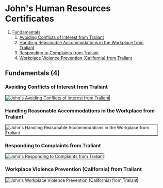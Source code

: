 # John's Human Resources Certificates
1. [Fundamentals](#fundamentals-4)
    1. [Avoiding Conflicts of Interest from Traliant](#avoiding-conflicts-of-interest-from-traliant)
    1. [Handling Reasonable Accommodations in the Workplace from Traliant](#handling-reasonable-accommodations-in-the-workplace-from-traliant)
    1. [Responding to Complaints from Traliant](#responding-to-complaints-from-traliant)
    1. [Workplace Violence Prevention (California) from Traliant](#workplace-violence-prevention-california-from-traliant)
## Fundamentals (4)
### Avoiding Conflicts of Interest from Traliant

<img src="../cert_hr_avoiding-conflicts-of-interest_traliant-saviynt_2024-04-16.png" alt="John's Avoiding Conflicts of Interest from Traliant" style="border:1px solid #000000" />

### Handling Reasonable Accommodations in the Workplace from Traliant

<img src="../cert_hr_handling-reasonable-accommodations-in-the-workplace-v1.1_traliant-saviynt_2024-07-05.png" alt="John's Handling Reasonable Accommodations in the Workplace from Traliant" style="border:1px solid #000000" />

### Responding to Complaints from Traliant

<img src="../cert_hr_responding-to-complaints_traliant-saviynt_2024-07-05.png" alt="John's Responding to Complaints from Traliant" style="border:1px solid #000000" />

### Workplace Violence Prevention (California) from Traliant

<img src="../cert_hr_workplace-violence-prevention-california_traliant-saviynt_2024-04-21.png" alt="John's Workplace Violence Prevention (California) from Traliant" style="border:1px solid #000000" />

